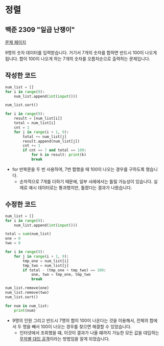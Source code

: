 # 정렬

## 백준 2309 "일곱 난쟁이"

[문제 페이지](https://www.acmicpc.net/problem/2309)

9명의 숫자 데이터를 입력받습니다. 거기서 7개의 숫자를 합하면 반드시 100이 나오게 됩니다. 합이 100이 나오게 하는 7개의 숫자를 오름차순으로 출력하는 문제입니다.

## 작성한 코드

```python
num_list = []
for i in range(9):
    num_list.append(int(input()))

num_list.sort()

for i in range(9):
    result = [num_list[i]]
    total = num_list[i]
    cnt = 1
    for j in range(i + 1, 9):
        total += num_list[j]
        result.append(num_list[j])
        cnt += 1
        if cnt == 7 and total == 100:
            for k in result: print(k)
            break
```

- for 반복문을 두 번 사용하여, 7번 합했을 때 100이 나오는 경우를 구하도록 했습니다.
  - 순차적으로 7개를 더하기 때문에, 일부 사례에서는 틀릴 가능성이 있습니다. 실제로 예시 데이터로는 통과했지만, 틀렸다는 결과가 나왔습니다.

## 수정한 코드

```python
num_list = []
for i in range(9):
    num_list.append(int(input()))

total = sum(num_list)
one = 0
two = 0

for i in range(9):
    for j in range(i + 1, 9):
        tmp_one = num_list[i]
        tmp_two = num_list[j]
        if total - (tmp_one + tmp_two) == 100:
            one, two = tmp_one, tmp_two
            break

num_list.remove(one)
num_list.remove(two)
num_list.sort()

for num in num_list:
    print(num)

```

- 9명의 인원 그리고 반드시 7명의 합이 100이 나온다는 것을 이용해서, 전체의 합에서 두 명을 빼서 100이 나오는 경우를 찾으면 해결할 수 있었습니다.
  - 인터넷에서 조회했을 떄, 이것이 결과가 나올 떄까지 가능한 모든 값을 대입하는 [무차별 대입 공격](https://ko.wikipedia.org/wiki/%EB%AC%B4%EC%B0%A8%EB%B3%84_%EB%8C%80%EC%9E%85_%EA%B3%B5%EA%B2%A9)이라는 방법임을 알게 되었습니다.
